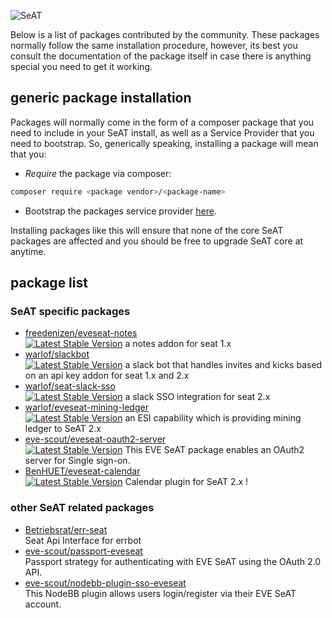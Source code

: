 ![SeAT](http://i.imgur.com/aPPOxSK.png)

Below is a list of packages contributed by the community. These packages normally follow the same installation procedure, however, its best you consult the documentation of the package itself in case there is anything special you need to get it working.

## generic package installation
Packages will normally come in the form of a composer package that you need to include in your SeAT install, as well as a Service Provider that you need to bootstrap. So, generically speaking, installing a package will mean that you:

- *Require* the package via composer:

```bash
composer require <package vendor>/<package-name>
```

- Bootstrap the packages service provider [here](https://github.com/eveseat/seat/blob/master/config/app.php#L164).

Installing packages like this will ensure that none of the core SeAT packages are affected and you should be free to upgrade SeAT core at anytime.

## package list

### SeAT specific packages
- [freedenizen/eveseat-notes](https://github.com/freedenizen/eveseat-notes)  
[![Latest Stable Version](https://poser.pugx.org/freedenizen/eveseat-notes/v/stable?format=flat-square)](https://packagist.org/packages/freedenizen/eveseat-notes)
a notes addon for seat 1.x
- [warlof/slackbot](https://github.com/warlof/slackbot)  
[![Latest Stable Version](https://poser.pugx.org/warlof/slackbot/v/stable?format=flat-square)](https://packagist.org/packages/warlof/slackbot)
a slack bot that handles invites and kicks based on an api key addon for seat 1.x and 2.x
- [warlof/seat-slack-sso](https://github.com/warlof/seat-slack-sso)  
[![Latest Stable Version](https://poser.pugx.org/warlof/seat-slack-sso/v/stable?format=flat-square)](https://packagist.org/packages/warlof/seat-slack-sso)
a slack SSO integration for seat 2.x
- [warlof/eveseat-mining-ledger](https://github.com/warlof/eveseat-mining-ledger)  
[![Latest Stable Version](https://poser.pugx.org/warlof/eveseat-mining-ledger/v/stable?format=flat-square)](https://github.com/warlof/eveseat-mining-ledger)
an ESI capability which is providing mining ledger to SeAT 2.x
- [eve-scout/eveseat-oauth2-server](https://github.com/eve-scout/eveseat-oauth2-server)  
[![Latest Stable Version](https://poser.pugx.org/eve-scout/eveseat-oauth2-server/v/stable?format=flat-square)](https://packagist.org/packages/eve-scout/eveseat-oauth2-server)
This EVE SeAT package enables an OAuth2 server for Single sign-on.
- [BenHUET/eveseat-calendar](https://github.com/BenHUET/eveseat-calendar)  
[![Latest Stable Version](https://poser.pugx.org/kassie/calendar/v/stable)](https://packagist.org/packages/kassie/calendar)
Calendar plugin for SeAT 2.x !


### other SeAT related packages
- [Betriebsrat/err-seat](https://github.com/Betriebsrat/err-seat)  
Seat Api Interface for errbot
- [eve-scout/passport-eveseat](https://github.com/eve-scout/passport-eveseat)  
Passport strategy for authenticating with EVE SeAT using the OAuth 2.0 API.
- [eve-scout/nodebb-plugin-sso-eveseat](https://github.com/eve-scout/nodebb-plugin-sso-eveseat)  
This NodeBB plugin allows users login/register via their EVE SeAT account.
